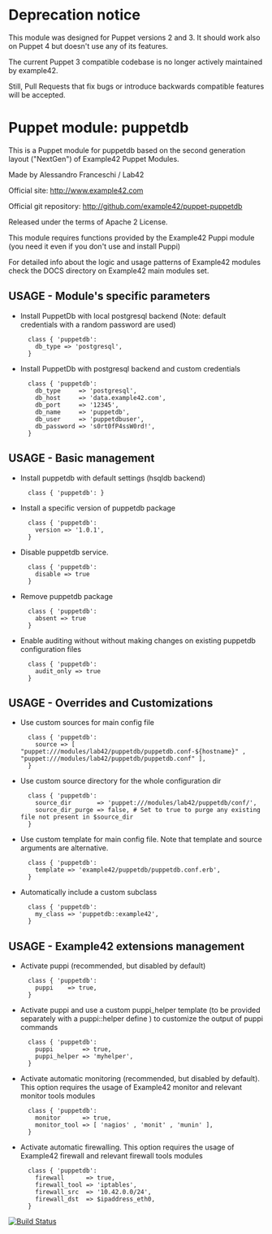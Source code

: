 # Deprecation notice

This module was designed for Puppet versions 2 and 3. It should work also on Puppet 4 but doesn't use any of its features.

The current Puppet 3 compatible codebase is no longer actively maintained by example42.

Still, Pull Requests that fix bugs or introduce backwards compatible features will be accepted.


# Puppet module: puppetdb

This is a Puppet module for puppetdb based on the second generation layout ("NextGen") of Example42 Puppet Modules.

Made by Alessandro Franceschi / Lab42

Official site: http://www.example42.com

Official git repository: http://github.com/example42/puppet-puppetdb

Released under the terms of Apache 2 License.

This module requires functions provided by the Example42 Puppi module (you need it even if you don't use and install Puppi)

For detailed info about the logic and usage patterns of Example42 modules check the DOCS directory on Example42 main modules set.

## USAGE - Module's specific parameters

* Install PuppetDb with local postgresql backend (Note: default credentials with a random password are used)

        class { 'puppetdb':
          db_type => 'postgresql',
        }

* Install PuppetDb with postgresql backend and custom credentials

        class { 'puppetdb':
          db_type     => 'postgresql',
          db_host     => 'data.example42.com',
          db_port     => '12345',
          db_name     => 'puppetdb',
          db_user     => 'puppetdbuser',
          db_password => 's0rt0fP4ssW0rd!',
        }


## USAGE - Basic management

* Install puppetdb with default settings (hsqldb backend)

        class { 'puppetdb': }

* Install a specific version of puppetdb package

        class { 'puppetdb':
          version => '1.0.1',
        }

* Disable puppetdb service.

        class { 'puppetdb':
          disable => true
        }

* Remove puppetdb package

        class { 'puppetdb':
          absent => true
        }

* Enable auditing without without making changes on existing puppetdb configuration files

        class { 'puppetdb':
          audit_only => true
        }


## USAGE - Overrides and Customizations
* Use custom sources for main config file 

        class { 'puppetdb':
          source => [ "puppet:///modules/lab42/puppetdb/puppetdb.conf-${hostname}" , "puppet:///modules/lab42/puppetdb/puppetdb.conf" ], 
        }


* Use custom source directory for the whole configuration dir

        class { 'puppetdb':
          source_dir       => 'puppet:///modules/lab42/puppetdb/conf/',
          source_dir_purge => false, # Set to true to purge any existing file not present in $source_dir
        }

* Use custom template for main config file. Note that template and source arguments are alternative. 

        class { 'puppetdb':
          template => 'example42/puppetdb/puppetdb.conf.erb',
        }

* Automatically include a custom subclass

        class { 'puppetdb':
          my_class => 'puppetdb::example42',
        }


## USAGE - Example42 extensions management 
* Activate puppi (recommended, but disabled by default)

        class { 'puppetdb':
          puppi    => true,
        }

* Activate puppi and use a custom puppi_helper template (to be provided separately with a puppi::helper define ) to customize the output of puppi commands 

        class { 'puppetdb':
          puppi        => true,
          puppi_helper => 'myhelper', 
        }

* Activate automatic monitoring (recommended, but disabled by default). This option requires the usage of Example42 monitor and relevant monitor tools modules

        class { 'puppetdb':
          monitor      => true,
          monitor_tool => [ 'nagios' , 'monit' , 'munin' ],
        }

* Activate automatic firewalling. This option requires the usage of Example42 firewall and relevant firewall tools modules

        class { 'puppetdb':       
          firewall      => true,
          firewall_tool => 'iptables',
          firewall_src  => '10.42.0.0/24',
          firewall_dst  => $ipaddress_eth0,
        }


[![Build Status](https://travis-ci.org/example42/puppet-puppetdb.png?branch=master)](https://travis-ci.org/example42/puppet-puppetdb)
